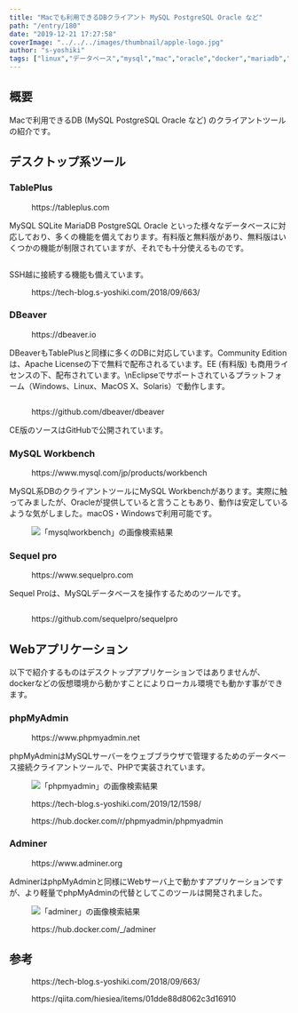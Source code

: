 ```yaml
---
title: "Macでも利用できるDBクライアント MySQL PostgreSQL Oracle など"
path: "/entry/180"
date: "2019-12-21 17:27:58"
coverImage: "../../../images/thumbnail/apple-logo.jpg"
author: "s-yoshiki"
tags: ["linux","データベース","mysql","mac","oracle","docker","mariadb","phpmyadmin","adminer"]
---
```


## 概要

Macで利用できるDB (MySQL PostgreSQL Oracle など) のクライアントツールの紹介です。

## デスクトップ系ツール

<!-- wp:heading {"level":3} -->

### TablePlus

<!-- wp:embed {"url":"https://tableplus.com"} -->
<figure class="wp-block-embed"><div class="wp-block-embed__wrapper">
https://tableplus.com
</div></figure>
<!-- /wp:embed -->

MySQL SQLite MariaDB PostgreSQL Oracle といった様々なデータベースに対応しており、多くの機能を備えております。有料版と無料版があり、無料版はいくつかの機能が制限されていますが、それでも十分使えるものです。

<!-- wp:image {"id":1613,"sizeSlug":"large"} -->
<figure class="wp-block-image size-large"><img src="https://tech-blog.s-yoshiki.com/wp-content/uploads/2019/12/image-1024x655.png" alt="" class="wp-image-1613"/></figure>
<!-- /wp:image -->

SSH越に接続する機能も備えています。

<!-- wp:core-embed/wordpress {"url":"https://tech-blog.s-yoshiki.com/2018/09/663/","type":"wp-embed","providerNameSlug":"404-motivation-not-found","className":""} -->
<figure class="wp-block-embed-wordpress wp-block-embed is-type-wp-embed is-provider-404-motivation-not-found"><div class="wp-block-embed__wrapper">
https://tech-blog.s-yoshiki.com/2018/09/663/
</div></figure>
<!-- /wp:core-embed/wordpress -->

<!-- wp:heading {"level":3} -->

### DBeaver

<!-- wp:embed {"url":"https://dbeaver.io"} -->
<figure class="wp-block-embed"><div class="wp-block-embed__wrapper">
https://dbeaver.io
</div></figure>
<!-- /wp:embed -->

DBeaverもTablePlusと同様に多くのDBに対応しています。Community Editionは、Apache Licenseの下で無料で配布されるています。EE (有料版) も商用ライセンスの下、配布されています。\nEclipseでサポートされているプラ​​ットフォーム（Windows、Linux、MacOS X、Solaris）で動作します。

<!-- wp:image -->
<figure class="wp-block-image"><img src="https://camo.githubusercontent.com/4d8aa54a7772be3934b69178e746b0ba0cee6126/68747470733a2f2f646265617665722e696f2f70726f647563742f646265617665722d73732d6d6f636b2e706e67" alt=""/></figure>
<!-- /wp:image -->

<!-- wp:embed {"url":"https://github.com/dbeaver/dbeaver"} -->
<figure class="wp-block-embed"><div class="wp-block-embed__wrapper">
https://github.com/dbeaver/dbeaver
</div></figure>
<!-- /wp:embed -->

CE版のソースはGitHubで公開されています。

<!-- wp:heading {"level":3} -->

### MySQL Workbench

<!-- wp:embed {"url":"https://www.mysql.com/jp/products/workbench"} -->
<figure class="wp-block-embed"><div class="wp-block-embed__wrapper">
https://www.mysql.com/jp/products/workbench
</div></figure>
<!-- /wp:embed -->

MySQL系DBのクライアントツールにMySQL Workbenchがあります。実際に触ってみましたが、Oracleが提供していると言うこともあり、動作は安定しているような気がしました。macOS・Windowsで利用可能です。

<!-- wp:image -->
<figure class="wp-block-image"><img src="https://www.mysql.com/common/images/products/MySQL_Workbench_Editor_General_Mac.png" alt="「mysqlworkbench」の画像検索結果"/></figure>
<!-- /wp:image -->

<!-- wp:heading {"level":3} -->

### Sequel pro

<!-- wp:embed {"url":"https://www.sequelpro.com"} -->
<figure class="wp-block-embed"><div class="wp-block-embed__wrapper">
https://www.sequelpro.com
</div></figure>
<!-- /wp:embed -->

Sequel Proは、MySQLデータベースを操作するためのツールです。

<!-- wp:image {"id":1629,"sizeSlug":"large"} -->
<figure class="wp-block-image size-large"><img src="https://tech-blog.s-yoshiki.com/wp-content/uploads/2019/12/image-1-1024x635.png" alt="" class="wp-image-1629"/></figure>
<!-- /wp:image -->

<!-- wp:embed {"url":"https://github.com/sequelpro/sequelpro"} -->
<figure class="wp-block-embed"><div class="wp-block-embed__wrapper">
https://github.com/sequelpro/sequelpro
</div></figure>
<!-- /wp:embed -->

## Webアプリケーション

以下で紹介するものはデスクトップアプリケーションではありませんが、dockerなどの仮想環境から動かすことによりローカル環境でも動かす事ができます。

<!-- wp:heading {"level":3} -->

### phpMyAdmin

<!-- wp:embed {"url":"https://www.phpmyadmin.net"} -->
<figure class="wp-block-embed"><div class="wp-block-embed__wrapper">
https://www.phpmyadmin.net
</div></figure>
<!-- /wp:embed -->

phpMyAdminはMySQLサーバーをウェブブラウザで管理するためのデータベース接続クライアントツールで、PHPで実装されています。

<!-- wp:image -->
<figure class="wp-block-image"><img src="https://upload.wikimedia.org/wikipedia/commons/e/ec/PhpMyAdmin-main-ja.png" alt="「phpmyadmin」の画像検索結果"/></figure>
<!-- /wp:image -->

<!-- wp:core-embed/wordpress {"url":"https://tech-blog.s-yoshiki.com/2019/12/1598/","type":"wp-embed","providerNameSlug":"404-motivation-not-found","className":""} -->
<figure class="wp-block-embed-wordpress wp-block-embed is-type-wp-embed is-provider-404-motivation-not-found"><div class="wp-block-embed__wrapper">
https://tech-blog.s-yoshiki.com/2019/12/1598/
</div></figure>
<!-- /wp:core-embed/wordpress -->

<!-- wp:embed {"url":"https://hub.docker.com/r/phpmyadmin/phpmyadmin"} -->
<figure class="wp-block-embed"><div class="wp-block-embed__wrapper">
https://hub.docker.com/r/phpmyadmin/phpmyadmin
</div></figure>
<!-- /wp:embed -->

<!-- wp:heading {"level":3} -->

### Adminer

<!-- wp:embed {"url":"https://www.adminer.org"} -->
<figure class="wp-block-embed"><div class="wp-block-embed__wrapper">
https://www.adminer.org
</div></figure>
<!-- /wp:embed -->

AdminerはphpMyAdminと同様にWebサーバ上で動かすアプリケーションですが、より軽量でphpMyAdminの代替としてこのツールは開発されました。

<!-- wp:image -->
<figure class="wp-block-image"><img src="https://upload.wikimedia.org/wikipedia/commons/2/20/Latest_Adminer_%E2%80%93_database_overview.png" alt="「adminer」の画像検索結果"/></figure>
<!-- /wp:image -->

<!-- wp:embed {"url":"https://hub.docker.com/_/adminer"} -->
<figure class="wp-block-embed"><div class="wp-block-embed__wrapper">
https://hub.docker.com/_/adminer
</div></figure>
<!-- /wp:embed -->

## 参考

<!-- wp:core-embed/wordpress {"url":"https://tech-blog.s-yoshiki.com/2018/09/663/","type":"wp-embed","providerNameSlug":"404-motivation-not-found","className":""} -->
<figure class="wp-block-embed-wordpress wp-block-embed is-type-wp-embed is-provider-404-motivation-not-found"><div class="wp-block-embed__wrapper">
https://tech-blog.s-yoshiki.com/2018/09/663/
</div></figure>
<!-- /wp:core-embed/wordpress -->

<!-- wp:embed {"url":"https://qiita.com/hiesiea/items/01dde88d8062c3d16910","type":"rich","providerNameSlug":"埋め込みハンドラー","className":""} -->
<figure class="wp-block-embed is-type-rich is-provider-埋め込みハンドラー"><div class="wp-block-embed__wrapper">
https://qiita.com/hiesiea/items/01dde88d8062c3d16910
</div></figure>
<!-- /wp:embed -->